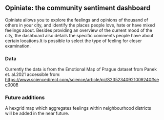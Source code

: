 
## Opiniate: the community sentiment dashboard
Opiniate allows you to explore the feelings and opinions of thousand of others in your city, and identify the places people love, hate or have mixed feelings about. Besides providing an overview of the current mood of the city, the dashboard also details the specific comments people have about certain locations.It is possible to select the type of feeling for closer examination.

### Data
Currently the data is from the Emotional Map of Prague dataset from Panek et. al.2021 accessible from:
https://www.sciencedirect.com/science/article/pii/S2352340921009240#sec0008

### Future additions
A hexgrid map which aggregates feelings within neighbourhood districts will be added in the near future.


